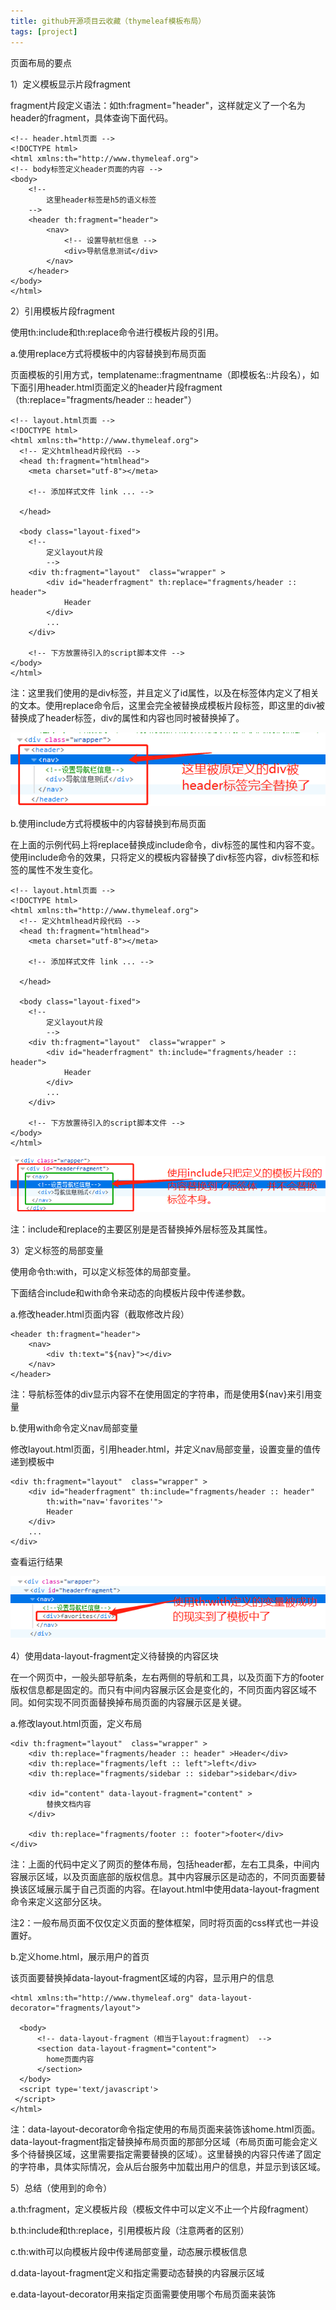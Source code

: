 ```yaml
---
title: github开源项目云收藏（thymeleaf模板布局）
tags: [project]
---
```


页面布局的要点

1）定义模板显示片段fragment

fragment片段定义语法：如th:fragment="header"，这样就定义了一个名为header的fragment，具体查询下面代码。

```
<!-- header.html页面 -->
<!DOCTYPE html>
<html xmlns:th="http://www.thymeleaf.org">
<!-- body标签定义header页面的内容 -->
<body>
    <!-- 
        这里header标签是h5的语义标签
    -->
    <header th:fragment="header">
        <nav>
            <!-- 设置导航栏信息 -->
            <div>导航信息测试</div>
        </nav>
    </header>
</body>
</html>
```

2）引用模板片段fragment

使用th:include和th:replace命令进行模板片段的引用。

a.使用replace方式将模板中的内容替换到布局页面 

页面模板的引用方式，templatename::fragmentname（即模板名::片段名），如下面引用header.html页面定义的header片段fragment（th:replace="fragments/header :: header"）

```
<!-- layout.html页面 -->
<!DOCTYPE html>
<html xmlns:th="http://www.thymeleaf.org">
  <!-- 定义htmlhead片段代码 -->
  <head th:fragment="htmlhead">
    <meta charset="utf-8"></meta>
   
    <!-- 添加样式文件 link ... -->
    
  </head>

  <body class="layout-fixed">
    <!-- 
        定义layout片段
        -->
    <div th:fragment="layout"  class="wrapper" >
        <div id="headerfragment" th:replace="fragments/header :: header"> 
            Header
        </div>
        ...
    </div>
    
    <!-- 下方放置待引入的script脚本文件 -->
</body>
</html>
```

注：这里我们使用的是div标签，并且定义了id属性，以及在标签体内定义了相关的文本。使用replace命令后，这里会完全被替换成模板片段标签，即这里的div被替换成了header标签，div的属性和内容也同时被替换掉了。

![](/images/project/favorites-web/web/layout-replace.png)

b.使用include方式将模板中的内容替换到布局页面

在上面的示例代码上将replace替换成include命令，div标签的属性和内容不变。使用include命令的效果，只将定义的模板内容替换了div标签内容，div标签和标签的属性不发生变化。

```
<!-- layout.html页面 -->
<!DOCTYPE html>
<html xmlns:th="http://www.thymeleaf.org">
  <!-- 定义htmlhead片段代码 -->
  <head th:fragment="htmlhead">
    <meta charset="utf-8"></meta>
   
    <!-- 添加样式文件 link ... -->
    
  </head>

  <body class="layout-fixed">
    <!-- 
        定义layout片段
        -->
    <div th:fragment="layout"  class="wrapper" >
        <div id="headerfragment" th:include="fragments/header :: header"> 
            Header
        </div>
        ...
    </div>
    
    <!-- 下方放置待引入的script脚本文件 -->
</body>
</html>
```

![](/images/project/favorites-web/web/layout-include.png)

注：include和replace的主要区别是是否替换掉外层标签及其属性。

3）定义标签的局部变量

使用命令th:with，可以定义标签体的局部变量。

下面结合include和with命令来动态的向模板片段中传递参数。

a.修改header.html页面内容（截取修改片段）

```
<header th:fragment="header">
    <nav>
        <div th:text="${nav}"></div>
    </nav>
</header>
```

注：导航标签体的div显示内容不在使用固定的字符串，而是使用${nav}来引用变量

b.使用with命令定义nav局部变量

修改layout.html页面，引用header.html，并定义nav局部变量，设置变量的值传递到模板中

```
<div th:fragment="layout"  class="wrapper" >
    <div id="headerfragment" th:include="fragments/header :: header" 
        th:with="nav='favorites'"> 
        Header
    </div>
    ...
</div>
```

查看运行结果

![](/images/project/favorites-web/web/layout-with.png)

4）使用data-layout-fragment定义待替换的内容区块

在一个网页中，一般头部导航条，左右两侧的导航和工具，以及页面下方的footer版权信息都是固定的。而只有中间内容展示区会是变化的，不同页面内容区域不同。如何实现不同页面替换掉布局页面的内容展示区是关键。

a.修改layout.html页面，定义布局

```
<div th:fragment="layout"  class="wrapper" >
    <div th:replace="fragments/header :: header" >Header</div>
    <div th:replace="fragments/left :: left">left</div>
    <div th:replace="fragments/sidebar :: sidebar">sidebar</div>

    <div id="content" data-layout-fragment="content" >
        替换文档内容
    </div>

    <div th:replace="fragments/footer :: footer">footer</div>
</div>
```

注：上面的代码中定义了网页的整体布局，包括header都，左右工具条，中间内容展示区域，以及页面底部的版权信息。其中内容展示区是动态的，不同页面要替换该区域展示属于自己页面的内容。在layout.html中使用data-layout-fragment命令来定义这部分区块。

注2：一般布局页面不仅仅定义页面的整体框架，同时将页面的css样式也一并设置好。

b.定义home.html，展示用户的首页

该页面要替换掉data-layout-fragment区域的内容，显示用户的信息

```
<html xmlns:th="http://www.thymeleaf.org" data-layout-decorator="fragments/layout">

  <body>
      <!-- data-layout-fragment（相当于layout:fragment） -->
      <section data-layout-fragment="content">
        home页面内容
      </section>
  </body>
  <script type='text/javascript'>
 </script>
</html>
```

注：data-layout-decorator命令指定使用的布局页面来装饰该home.html页面。data-layout-fragment指定替换掉布局页面的那部分区域（布局页面可能会定义多个待替换区域，这里需要指定需要替换的区域）。这里替换的内容只传递了固定的字符串，具体实际情况，会从后台服务中加载出用户的信息，并显示到该区域。

5）总结（使用到的命令）

a.th:fragment，定义模板片段（模板文件中可以定义不止一个片段fragment）

b.th:include和th:replace，引用模板片段（注意两者的区别）

c.th:with可以向模板片段中传递局部变量，动态展示模板信息

d.data-layout-fragment定义和指定需要动态替换的内容展示区域

e.data-layout-decorator用来指定页面需要使用哪个布局页面来装饰